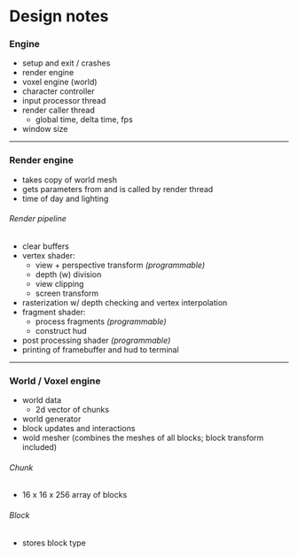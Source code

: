 # Design notes

### Engine

- setup and exit / crashes
- render engine
- voxel engine (world)
- character controller
- input processor thread
- render caller thread
    - global time, delta time, fps
- window size

---

### Render engine

- takes copy of world mesh
- gets parameters from and is called by render thread
- time of day and lighting

###### Render pipeline

- clear buffers
- vertex shader:
    - view + perspective transform *(programmable)*
    - depth (w) division
    - view clipping
    - screen transform
- rasterization w/ depth checking and vertex interpolation
- fragment shader:
    - process fragments *(programmable)*
    - construct hud
- post processing shader *(programmable)*
- printing of framebuffer and hud to terminal

---

###  World / Voxel engine

- world data
    - 2d vector of chunks
- world generator
- block updates and interactions
- wold mesher (combines the meshes of all blocks; block transform included)

###### Chunk

- 16 x 16 x 256 array of blocks

###### Block

- stores block type
